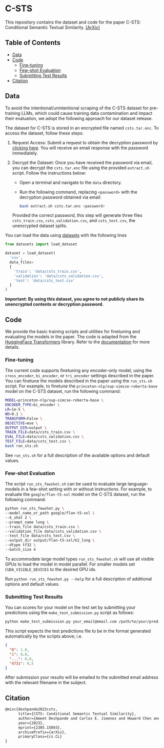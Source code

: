 # C-STS

This repository contains the dataset and code for the paper C-STS: Conditional Semantic Textual Similarity. [[ArXiv]](https://arxiv.org/abs/2305.15093)


## Table of Contents
- [Data](#data)
- [Code](#code)
  - [Fine-tuning](#fine-tuning)
  - [Few-shot Evaluation](#few-shot-evaluation)
  - [Submitting Test Results](#submitting-test-results)
- [Citation](#citation)

## Data <a name="data"></a>

To avoid the intentional/unintentional scraping of the C-STS dataset for pre-training LLMs, which could cause training data contamination and impact their evaluation, we adopt the following approach for our dataset release.

The dataset for C-STS is stored in an encrypted file named `csts.tar.enc`. To access the dataset, follow these steps:

1. Request Access: Submit a request to obtain the decryption password by [clicking here](https://docs.google.com/forms/d/e/1FAIpQLSfoYig6I3qEBUBaNmzugnAKGpX1mSpM5cbGeO-dXq-u_sMPJQ/viewform?usp=sf_link). You will receive an email response with the password immediately.

2. Decrypt the Dataset: Once you have received the password via email, you can decrypt the `csts.tar.enc` file using the provided `extract.sh` script. Follow the instructions below:

   - Open a terminal and navigate to the `data` directory.
   - Run the following command, replacing `<password>` with the decryption password obtained via email:

     ```bash
     bash extract.sh csts.tar.enc <password>
     ```
    
    Provided the correct password, this step will generate three files `csts_train.csv`, `csts_validation.csv`, and `csts_test.csv`, the unencrypted dataset splits.

You can load the data using [datasets](https://github.com/huggingface/datasets) with the following lines

```python
from datasets import load_dataset

dataset = load_dataset(
  'csv', 
  data_files=
  {
    'train': 'data/csts_train.csv',
    'validation': 'data/csts_validation.csv',
    'test': 'data/csts_test.csv'
  }
)
```

**Important: By using this dataset, you agree to not publicly share its unencrypted contents or decryption password.**

## Code <a name="code"></a>
We provide the basic training scripts and utilities for finetuning and evaluating the models in the paper. The code is adapted from the [HuggingFace Transformers](www.huggingface.co/transformers) library. Refer to the [documentation](https://huggingface.co/transformers/) for more details.

### Fine-tuning <a name="fine-tuning"></a>
The current code supports finetuning any encoder-only model, using the `cross_encoder`, `bi_encoder`, or `tri_encoder` settings described in the paper.
You can finetune the models described in the paper using the `run_sts.sh` script. For example, to finetune the `princeton-nlp/sup-simcse-roberta-base` model on the C-STS dataset, run the following command:

```bash
MODEL=princeton-nlp/sup-simcse-roberta-base \
ENCODER_TYPE=bi_encoder \
LR=1e-5 \
WD=0.1 \
TRANSFORM=False \
OBJECTIVE=mse \
OUTPUT_DIR=output \
TRAIN_FILE=data/csts_train.csv \
EVAL_FILE=data/csts_validation.csv \
TEST_FILE=data/csts_test.csv \
bash run_sts.sh
```

See `run_sts.sh` for a full description of the available options and default values.

### Few-shot Evaluation <a name="few-shot-evaluation"></a>
The script `run_sts_fewshot.sh` can be used to evaluate large language-models in a few-shot setting with or without instructions. For example, to evaluate the `google/flan-t5-xxl` model on the C-STS dataset, run the following command:

```bash
python run_sts_fewshot.py \
--model_name_or_path google/flan-t5-xxl \
--k_shot 2 \
--prompt_name long \
--train_file data/csts_train.csv \
--validation_file data/csts_validation.csv \
--test_file data/csts_test.csv \
--output_dir output/flan-t5-xxl/k2_long \
--dtype tf32 \
--batch_size 4
```

To accommodate large model types `run_sts_fewshot.sh` will use all visible GPUs to load the model in model parallel. For smaller models set `CUDA_VISIBLE_DEVICES` to the desired GPU ids.

Run `python run_sts_fewshot.py --help` for a full description of additional options and default values.


### Submitting Test Results <a name="submitting-test-results"></a>
You can scores for your model on the test set by submitting your predictions using the `make_test_submission.py` script as follows:

```bash
python make_test_submission.py your_email@email.com /path/to/your/predictions.json
```

This script expects the test predictions file to be in the format generated automatically by the scripts above; i.e.
  
  ```json
  {
    "0": 1.0,
    "1": 0.0,
    "...": 0.0,
    "4731": 0.5
  }
  ```

After submission your results will be emailed to the submitted email address with the relevant filename in the subject.


## Citation <a name="citation"></a>
```tex
@misc{deshpande2023csts,
      title={CSTS: Conditional Semantic Textual Similarity}, 
      author={Ameet Deshpande and Carlos E. Jimenez and Howard Chen and Vishvak Murahari and Victoria Graf and Tanmay Rajpurohit and Ashwin Kalyan and Danqi Chen and Karthik Narasimhan},
      year={2023},
      eprint={2305.15093},
      archivePrefix={arXiv},
      primaryClass={cs.CL}
}
```

